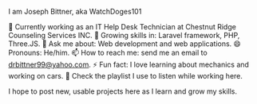 I am Joseph Bittner, aka WatchDoges101

🏢 Currently working as an IT Help Desk Technician at Chestnut Ridge Counseling Services INC.
🌱 Growing skills in: Laravel framework, PHP, Three.JS.
💬 Ask me about: Web development and web applications.
😄 Pronouns: He/him.
📫 How to reach me: send me an email to drbittner99@yahoo.com.
⚡ Fun fact: I love learning about mechanics and working on cars.
🎵 Check the playlist I use to listen while working here.

I hope to post new, usable projects here as I learn and grow my skills.
